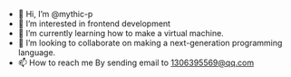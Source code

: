 - 👋 Hi, I’m @mythic-p
- 👀 I’m interested in frontend development
- 🌱 I’m currently learning how to make a virtual machine.
- 💞️ I’m looking to collaborate on making a next-generation programming language.
- 📫 How to reach me By sending email to 1306395569@qq.com

<!---
mythic-p/mythic-p is a ✨ special ✨ repository because its `README.md` (this file) appears on your GitHub profile.
You can click the Preview link to take a look at your changes.
--->

